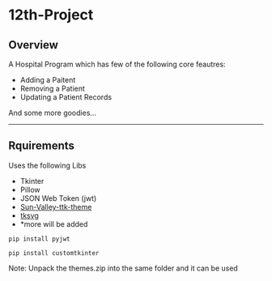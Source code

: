 # 12th-Project
Overview
-----
A Hospital Program which has few of the following core feautres:
- Adding a Paitent
- Removing a Patient
- Updating a Patient Records

And some more goodies...

-----

Rquirements
-----
Uses the following Libs
- Tkinter
- Pillow
- JSON Web Token (jwt)
- [Sun-Valley-ttk-theme](https://github.com/rdbende/Sun-Valley-ttk-theme)
- [tksvg](https://github.com/TkinterEP/python-tksvg)
- *more will be added

`pip install pyjwt`

`pip install customtkinter`

Note: Unpack the themes.zip into the same folder and it can be used
